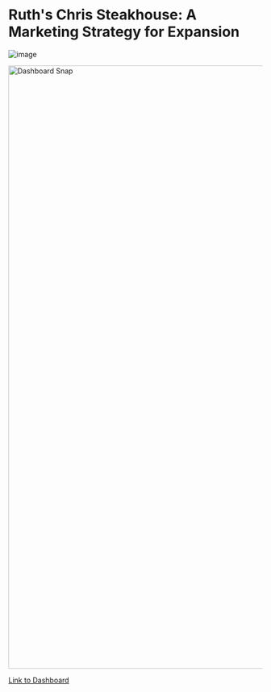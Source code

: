# Ruth's Chris Steakhouse: A Marketing Strategy for Expansion

![image](https://github.com/user-attachments/assets/2c46df12-9363-441b-874c-cb3744e44395)

<img width="1198" alt="Dashboard Snap" src="https://github.com/user-attachments/assets/48a748a3-67df-4458-87ce-3d2833c3d5e4" />

[Link to Dashboard](https://public.tableau.com/app/profile/abdul.rafay.mohammed2129/viz/RuthsChrisSteakhouseReport/RuthsChrisSteakhouseGlobalBeefConsumptionDemandIncomeInsights#1)
